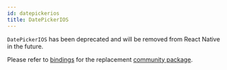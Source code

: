 ```yaml
---
id: datepickerios
title: DatePickerIOS
---
```


`DatePickerIOS` has been deprecated and will be removed from React Native in the
future.

Please refer to
[bindings](https://github.com/rescript-react-native/datetimepicker) for the
replacement
[community package](https://github.com/react-native-community/react-native-datetimepicker).
